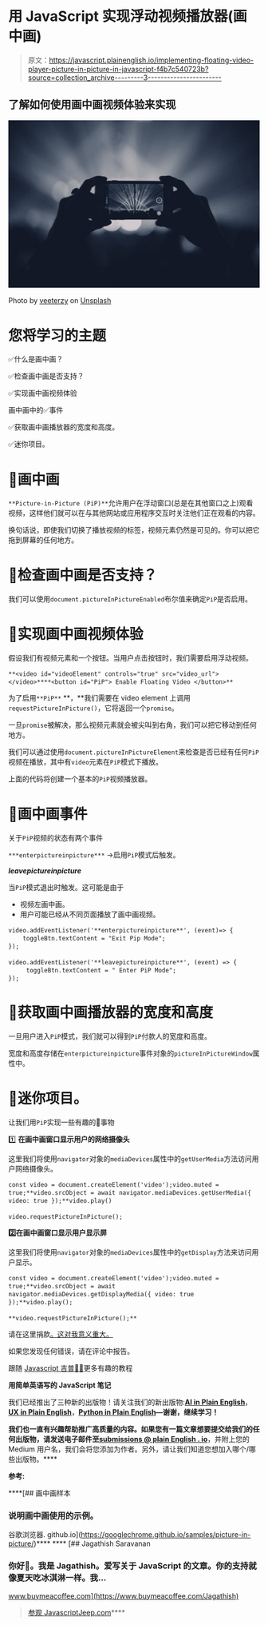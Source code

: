# 用 JavaScript 实现浮动视频播放器(画中画)

> 原文：<https://javascript.plainenglish.io/implementing-floating-video-player-picture-in-picture-in-javascript-f4b7c540723b?source=collection_archive---------3----------------------->

## 了解如何使用画中画视频体验来实现

![](img/10be886491a931ef2f7c26a016812d2f.png)

Photo by [veeterzy](https://unsplash.com/@veeterzy?utm_source=unsplash&utm_medium=referral&utm_content=creditCopyText) on [Unsplash](https://unsplash.com/s/photos/video?utm_source=unsplash&utm_medium=referral&utm_content=creditCopyText)

# 您将学习的主题

✅什么是画中画？

✅检查画中画是否支持？

✅实现画中画视频体验

画中画中的✅事件

✅获取画中画播放器的宽度和高度。

✅迷你项目。

# 🔷画中画

`**Picture-in-Picture (PiP)**`允许用户在浮动窗口(总是在其他窗口之上)观看视频，这样他们就可以在与其他网站或应用程序交互时关注他们正在观看的内容。

换句话说，即使我们切换了播放视频的标签，视频元素仍然是可见的。你可以把它拖到屏幕的任何地方。

# 🔷检查画中画是否支持？

我们可以使用`document.pictureInPictureEnabled`布尔值来确定`PiP`是否启用。

# 🔷实现画中画视频体验

假设我们有视频元素和一个按钮。当用户点击按钮时，我们需要启用浮动视频。

```
**<video id="videoElement" controls="true" src="video_url"> </video>****<button id="PiP"> Enable Floating Video </button>**
```

为了启用`**PiP**` **，**我们需要在 video element 上调用`requestPictureInPicture()`，它将返回一个`promise`。

一旦`promise`被解决，那么视频元素就会被尖叫到右角，我们可以把它移动到任何地方。

我们可以通过使用`document.pictureInPictureElement`来检查是否已经有任何`PiP`视频在播放，其中有`video`元素在`PiP`模式下播放。

上面的代码将创建一个基本的`PiP`视频播放器。

# 🔷画中画事件

关于`PiP`视频的状态有两个事件

`***enterpictureinpicture***` →启用`PiP`模式后触发。

***leavepictureinpicture***

当`PiP`模式退出时触发。这可能是由于

*   视频左画中画。
*   用户可能已经从不同页面播放了画中画视频。

```
video.addEventListener('**enterpictureinpicture**', (event)=> {
    toggleBtn.textContent = "Exit Pip Mode";
});

video.addEventListener('**leavepictureinpicture**', (event) => {
     toggleBtn.textContent = " Enter PiP Mode";
});
```

# 🔷获取画中画播放器的宽度和高度

一旦用户进入`PiP`模式，我们就可以得到`PiP`付款人的宽度和高度。

宽度和高度存储在`enterpictureinpicture`事件对象的`pictureInPictureWindow`属性中。

# 🔷迷你项目。

让我们用`PiP`实现一些有趣的🧐事物

1️⃣ **在画中画窗口显示用户的网络摄像头**

这里我们将使用`navigator`对象的`mediaDevices`属性中的`getUserMedia`方法访问用户网络摄像头。

```
const video = document.createElement('video');video.muted = true;**video.srcObject = await navigator.mediaDevices.getUserMedia({ video: true });**video.play()

video.requestPictureInPicture();
```

**2️⃣在画中画窗口显示用户显示屏**

这里我们将使用`navigator`对象的`mediaDevices`属性中的`getDisplay`方法来访问用户显示。

```
const video = document.createElement('video');video.muted = true;**video.srcObject = await navigator.mediaDevices.getDisplayMedia({ video: true });**video.play();

**video.requestPictureInPicture();**
```

请在这里捐款[。这对我意义重大。](https://paypal.me/jagathishSaravanan?locale.x=en_GB)

如果您发现任何错误，请在评论中报告。

跟随 [Javascript 吉普🚙💨](https://medium.com/u/f9ffc26e7e69?source=post_page-----f4b7c540723b--------------------------------)更多有趣的教程

**用简单英语写的 JavaScript 笔记**

我们已经推出了三种新的出版物！请关注我们的新出版物:[**AI in Plain English**](https://medium.com/ai-in-plain-english)，[**UX in Plain English**](https://medium.com/ux-in-plain-english)，[**Python in Plain English**](https://medium.com/python-in-plain-english)**—谢谢，继续学习！**

**我们也一直有兴趣帮助推广高质量的内容。如果您有一篇文章想要提交给我们的任何出版物，请发送电子邮件至[**submissions @ plain English . io**](mailto:submissions@plainenglish.io)**，并附上您的 Medium 用户名，我们会将您添加为作者。另外，请让我们知道您想加入哪个/哪些出版物。****

******参考:******

 ****[## 画中画样本

### 说明画中画使用的示例。

谷歌浏览器. github.io](https://googlechrome.github.io/samples/picture-in-picture/)**** ****[](https://www.buymeacoffee.com/Jagathish) [## Jagathish Saravanan

### 你好👋。我是 Jagathish。爱写关于 JavaScript 的文章。你的支持就像夏天吃冰淇淋一样。我…

www.buymeacoffee.com](https://www.buymeacoffee.com/Jagathish) 

> [参观 JavascriptJeep.com](http://javascriptjeep.com)****